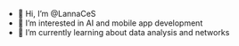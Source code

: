 - 👋 Hi, I’m @LannaCeS
- 👀 I’m interested in AI and mobile app development
- 🌱 I’m currently learning about data analysis and networks

<!---
LannaCeS/LannaCeS is a ✨ special ✨ repository because its `README.md` (this file) appears on your GitHub profile.
You can click the Preview link to take a look at your changes.
--->

